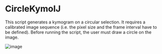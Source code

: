 # CircleKymoIJ

This script generates a kymogram on a circular selection. It requires a calibrated image sequence (i.e. the pixel size and the frame interval have to be defined). Before running the script, the user must draw a circle on the image. 

![image](https://github.com/user-attachments/assets/0aeffecb-5b58-45f2-a10b-2eb02fa8c0f7)
